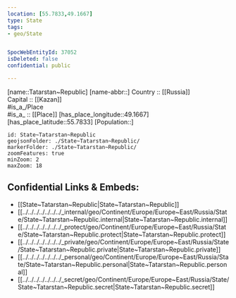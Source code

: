 ```yaml
---
location: [55.7833,49.1667] 
type: State
tags:
- geo/State


SpocWebEntityId: 37052
isDeleted: false
confidential: public

---
```

[name::Tatarstan~Republic] 
[name-abbr::] 
Country :: [[Russia]]  
Capital :: [[Kazan]]  
#is_a_/Place  
#is_a_ :: [[Place]] 
[has_place_longitude::49.1667] 
[has_place_latitude::55.7833] 
[Population::] 



```leaflet
id: State~Tatarstan~Republic
geojsonFolder: ./State~Tatarstan~Republic/
markerFolder: ./State~Tatarstan~Republic/
zoomFeatures: true 
minZoom: 2 
maxZoom: 18
```


## Confidential Links & Embeds: 
- [[State~Tatarstan~Republic|State~Tatarstan~Republic]]  
- [[../../../../../../../_internal/geo/Continent/Europe/Europe~East/Russia/State/State~Tatarstan~Republic.internal|State~Tatarstan~Republic.internal]] 
- [[../../../../../../../_protect/geo/Continent/Europe/Europe~East/Russia/State/State~Tatarstan~Republic.protect|State~Tatarstan~Republic.protect]] 
- [[../../../../../../../_private/geo/Continent/Europe/Europe~East/Russia/State/State~Tatarstan~Republic.private|State~Tatarstan~Republic.private]] 
- [[../../../../../../../_personal/geo/Continent/Europe/Europe~East/Russia/State/State~Tatarstan~Republic.personal|State~Tatarstan~Republic.personal]] 
- [[../../../../../../../_secret/geo/Continent/Europe/Europe~East/Russia/State/State~Tatarstan~Republic.secret|State~Tatarstan~Republic.secret]] 
